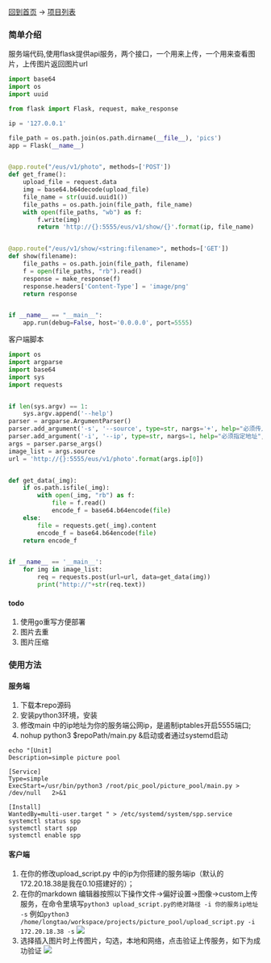 [回到首页](http://longtao.fun) ->
[项目列表](http://longtao.fun/product/product.html)

### 简单介绍

服务端代码,使用flask提供api服务，两个接口，一个用来上传，一个用来查看图片，上传图片返回图片url

```python
import base64
import os
import uuid

from flask import Flask, request, make_response

ip = '127.0.0.1'

file_path = os.path.join(os.path.dirname(__file__), 'pics')
app = Flask(__name__)


@app.route("/eus/v1/photo", methods=['POST'])
def get_frame():
    upload_file = request.data
    img = base64.b64decode(upload_file)
    file_name = str(uuid.uuid1())
    file_paths = os.path.join(file_path, file_name)
    with open(file_paths, "wb") as f:
        f.write(img)
        return 'http://{}:5555/eus/v1/show/{}'.format(ip, file_name)


@app.route("/eus/v1/show/<string:filename>", methods=['GET'])
def show(filename):
    file_paths = os.path.join(file_path, filename)
    f = open(file_paths, "rb").read()
    response = make_response(f)
    response.headers['Content-Type'] = 'image/png'
    return response


if __name__ == "__main__":
    app.run(debug=False, host='0.0.0.0', port=5555)
```

客户端脚本

```python
import os
import argparse
import base64
import sys
import requests


if len(sys.argv) == 1:
    sys.argv.append('--help')
parser = argparse.ArgumentParser()
parser.add_argument('-s', '--source', type=str, nargs='+', help="必须传入文件", required=True)
parser.add_argument('-i', '--ip', type=str, nargs=1, help="必须指定地址", required=True)
args = parser.parse_args()
image_list = args.source
url = 'http://{}:5555/eus/v1/photo'.format(args.ip[0])


def get_data(_img):
    if os.path.isfile(_img):
        with open(_img, "rb") as f:
            file = f.read()
            encode_f = base64.b64encode(file)
    else:
        file = requests.get(_img).content
        encode_f = base64.b64encode(file)
    return encode_f


if __name__ == '__main__':
    for img in image_list:
        req = requests.post(url=url, data=get_data(img))
        print("http://"+str(req.text))
```

#### todo

1. 使用go重写方便部署
2. 图片去重
3. 图片压缩

### 使用方法

#### 服务端

1.  下载本repo源码
2.  安装python3环境，安装
3.  修改main 中的ip地址为你的服务端公网ip，是遏制iptables开启5555端口;
4.  nohup python3 $repoPath/main.py &启动或者通过systemd启动

```shell
echo "[Unit]
Description=simple picture pool
   
[Service]
Type=simple
ExecStart=/usr/bin/python3 /root/pic_pool/picture_pool/main.py > /dev/null   2>&1
   
[Install]
WantedBy=multi-user.target " > /etc/systemd/system/spp.service
systemctl status spp
systemctl start spp
systemctl enable spp
```



#### 客户端

1.  在你的修改upload_script.py 中的ip为你搭建的服务端ip（默认的172.20.18.38是我在0.10搭建好的）；
2.  在你的markdown 编辑器按照以下操作文件->偏好设置->图像->custom上传服务，在命令里填写`python3 upload_script.py的绝对路径 -i 你的服务ip地址  -s` 例如`python3 /home/longtao/workspace/projects/picture_pool/upload_script.py -i 172.20.18.38 -s`
    ![](https://longtao.fun/picture_pool/img_1.png)
3.  选择插入图片时上传图片，勾选，本地和网络，点击验证上传服务，如下为成功验证
    ![](https://longtao.fun/picture_pool/img_2.png)

